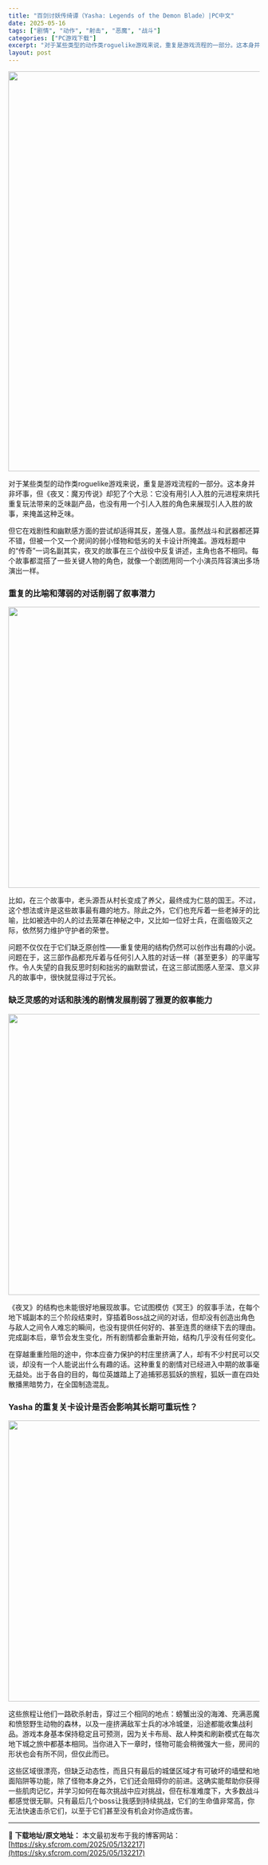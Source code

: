 ```yaml
---
title: "百剑讨妖传绮谭（Yasha: Legends of the Demon Blade）|PC中文"
date: 2025-05-16
tags: ["剧情", "动作", "射击", "恶魔", "战斗"]
categories: ["PC游戏下载"]
excerpt: "对于某些类型的动作类roguelike游戏来说，重复是游戏流程的一部分。这本身并非坏事，但《夜叉：魔刃传说》却犯了个大忌：它没有用引人入胜的元进程来烘托重复玩法带来的乏味副产品，也没有用一个引人入胜的角色来展现引人入胜的故事，来掩盖这种乏味。 但它在戏剧性和幽默感方面的尝试却适得其反，差强人意。虽然&hellip;"
layout: post
---
```


<img class="aligncenter size-full wp-image-132218" src="https://sky.sfcrom.com/wp-content/uploads/2025/05/2025051608461181.webp" alt="" width="550" height="800" />

<span>对于某些类型的动作类roguelike游戏来说，重复是游戏流程的一部分。这本身并非坏事，但《夜叉：魔刃传说》却犯了个大忌：它没有用引人入胜的元进程来烘托重复玩法带来的乏味副产品，也没有用一个引人入胜的角色来展现引人入胜的故事，来掩盖这种乏味。</span>

<span>但它在戏剧性和幽默感方面的尝试却适得其反，差强人意。虽然战斗和武器都还算不错，但被一个又一个房间的弱小怪物和低劣的关卡设计所掩盖。游戏标题中的“传奇”一词名副其实，夜叉的故事在三个战役中反复讲述，主角也各不相同。每个故事都混搭了一些关键人物的角色，就像一个剧团用同一个小演员阵容演出多场演出一样。</span>
<h3><span>重复的比喻和薄弱的对话削弱了叙事潜力</span></h3>
<img class="aligncenter size-full wp-image-132221" src="https://sky.sfcrom.com/wp-content/uploads/2025/05/2025051608461590.webp" alt="" width="1000" height="562" />

<span>比如，在三个故事中，老头源吾从村长变成了养父，最终成为仁慈的国王。不过，这个想法或许是这些故事最有趣的地方。除此之外，它们也充斥着一些老掉牙的比喻，比如被选中的人的过去笼罩在神秘之中，又比如一位好士兵，在面临毁灭之际，依然努力维护守护者的荣誉。</span>

<span>问题不仅仅在于它们缺乏原创性——重复使用的结构仍然可以创作出有趣的小说。问题在于，这三部作品都充斥着与任何引人入胜的对话一样（甚至更多）的平庸写作。令人失望的自我反思时刻和拙劣的幽默尝试，在这三部试图感人至深、意义非凡的故事中，很快就显得过于冗长。</span>
<h3><span>缺乏灵感的对话和肤浅的剧情发展削弱了雅夏的叙事能力</span></h3>
<img class="aligncenter size-full wp-image-132220" src="https://sky.sfcrom.com/wp-content/uploads/2025/05/2025051608461479.webp" alt="" width="1000" height="562" />

<span>《夜叉》的结构也未能很好地展现故事。它试图模仿《冥王》的叙事手法，在每个地下城副本的三个阶段结束时，穿插着Boss战之间的对话，但却没有创造出角色与敌人之间令人难忘的瞬间，也没有提供任何好的、甚至连贯的继续下去的理由。完成副本后，章节会发生变化，所有剧情都会重新开始，结构几乎没有任何变化。</span>

<span>在穿越重重险阻的途中，你本应奋力保护的村庄里挤满了人，却有不少村民可以交谈，却没有一个人能说出什么有趣的话。这种重复的剧情对已经进入中期的故事毫无益处。出于各自的目的，每位英雄踏上了追捕邪恶狐妖的旅程，狐妖一直在四处散播黑暗势力，在全国制造混乱。</span>
<h3><span>Yasha 的重复关卡设计是否会影响其长期可重玩性？</span></h3>
<img class="aligncenter size-full wp-image-132219" src="https://sky.sfcrom.com/wp-content/uploads/2025/05/2025051608461324.webp" alt="" width="1000" height="562" />

<span>这些旅程让他们一路砍杀射击，穿过三个相同的地点：螃蟹出没的海滩、充满恶魔和愤怒野生动物的森林，以及一座挤满敌军士兵的冰冷城堡，沿途都能收集战利品。游戏本身基本保持稳定且可预测，因为关卡布局、敌人种类和刷新模式在每次地下城之旅中都基本相同。当你进入下一章时，怪物可能会稍微强大一些，房间的形状也会有所不同，但仅此而已。</span>

<span>这些区域很漂亮，但缺乏动态性，而且只有最后的城堡区域才有可破坏的墙壁和地面陷阱等功能，除了怪物本身之外，它们还会阻碍你的前进。这确实能帮助你获得一些肌肉记忆，并学习如何在每次挑战中应对挑战，但在标准难度下，大多数战斗都感觉很无聊。只有最后几个boss让我感到持续挑战，它们的生命值非常高，你无法快速击杀它们，以至于它们甚至没有机会对你造成伤害。</span>

---
📖 **下载地址/原文地址：** 本文最初发布于我的博客网站：[https://sky.sfcrom.com/2025/05/132217](https://sky.sfcrom.com/2025/05/132217)
